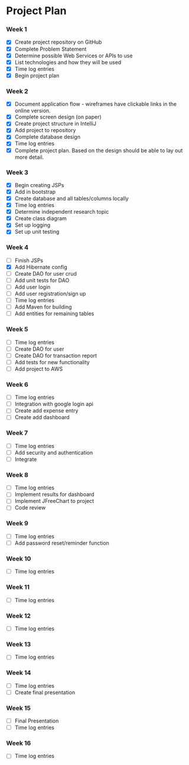 # Project Plan

### Week 1
- [X] Create project repository on GitHub
- [X] Complete Problem Statement
- [X] Determine possible Web Services or APIs to use
- [X] List technologies and how they will be used
- [X] Time log entries
- [X] Begin project plan

### Week 2
- [X] Document application flow - wireframes have clickable links in the online version.
- [X] Complete screen design (on paper)
- [X] Create project structure in IntelliJ
- [X] Add project to repository
- [X] Complete database design
- [X] Time log entries
- [X] Complete project plan. Based on the design should be able to lay out 
more detail.

### Week 3
- [X] Begin creating JSPs
- [X] Add in bootstrap
- [X] Create database and all tables/columns locally
- [X] Time log entries
- [X] Determine independent research topic
- [X] Create class diagram
- [X] Set up logging
- [X] Set up unit testing

### Week 4
- [ ] Finish JSPs
- [X] Add Hibernate config
- [ ] Create DAO for user crud
- [ ] Add unit tests for DAO
- [ ] Add user login 
- [ ] Add user registration/sign up
- [ ] Time log entries
- [ ] Add Maven for building
- [ ] Add entities for remaining tables

### Week 5

- [ ] Time log entries
- [ ] Create DAO for user
- [ ] Create DAO for transaction report
- [ ] Add tests for new functionality
- [ ] Add project to AWS

### Week 6
- [ ] Time log entries
- [ ] Integration with google login api
- [ ] Create add expense entry 
- [ ] Create add dashboard

### Week 7
- [ ] Time log entries
- [ ] Add security and authentication
- [ ] Integrate  

### Week 8
- [ ] Time log entries
- [ ] Implement results for dashboard
- [ ] Implement JFreeChart to project
- [ ] Code review

### Week 9
- [ ] Time log entries
- [ ] Add password reset/reminder function

### Week 10
- [ ] Time log entries

### Week 11
- [ ] Time log entries

### Week 12
- [ ] Time log entries

### Week 13
- [ ] Time log entries

### Week 14
- [ ] Time log entries
- [ ] Create final presentation

### Week 15
- [ ] Final Presentation
- [ ] Time log entries

### Week 16
- [ ] Time log entries






